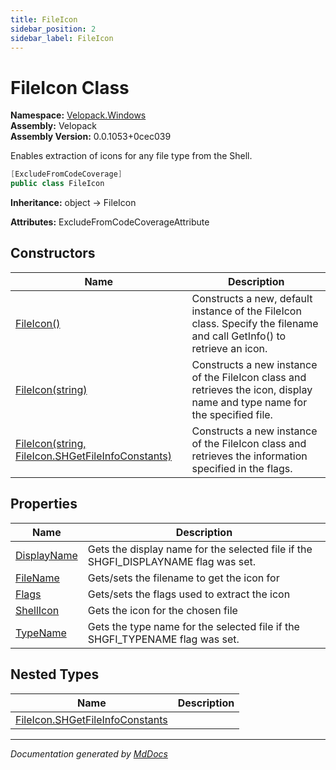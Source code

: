 ```yaml
---
title: FileIcon
sidebar_position: 2
sidebar_label: FileIcon
---
```

<!--  
  <auto-generated>   
    The contents of this file were generated by a tool.  
    Changes to this file may be list if the file is regenerated  
  </auto-generated>   
-->

# FileIcon Class

**Namespace:** [Velopack.Windows](../index.md)  
**Assembly:** Velopack  
**Assembly Version:** 0.0.1053+0cec039

Enables extraction of icons for any file type from the Shell.

```csharp
[ExcludeFromCodeCoverage]
public class FileIcon
```

**Inheritance:** object → FileIcon

**Attributes:** ExcludeFromCodeCoverageAttribute

## Constructors

| Name                                                                                                                     | Description                                                                                                                      |
| ------------------------------------------------------------------------------------------------------------------------ | -------------------------------------------------------------------------------------------------------------------------------- |
| [FileIcon()](constructors/index.md#fileicon)                                                                             | Constructs a new, default instance of the FileIcon class.  Specify the filename and call GetInfo() to retrieve an icon.          |
| [FileIcon(string)](constructors/index.md#fileiconstring)                                                                 | Constructs a new instance of the FileIcon class and retrieves the icon, display name and type name for the specified file.       |
| [FileIcon(string, FileIcon.SHGetFileInfoConstants)](constructors/index.md#fileiconstring-fileiconshgetfileinfoconstants) | Constructs a new instance of the FileIcon class and retrieves the information specified in the  flags.                           |

## Properties

| Name                                     | Description                                                                         |
| ---------------------------------------- | ----------------------------------------------------------------------------------- |
| [DisplayName](properties/DisplayName.md) | Gets the display name for the selected file if the SHGFI\_DISPLAYNAME flag was set. |
| [FileName](properties/FileName.md)       | Gets\/sets the filename to get the icon for                                         |
| [Flags](properties/Flags.md)             | Gets\/sets the flags used to extract the icon                                       |
| [ShellIcon](properties/ShellIcon.md)     | Gets the icon for the chosen file                                                   |
| [TypeName](properties/TypeName.md)       | Gets the type name for the selected file if the SHGFI\_TYPENAME flag was set.       |

## Nested Types

| Name                                                               | Description |
| ------------------------------------------------------------------ | ----------- |
| [FileIcon.SHGetFileInfoConstants](SHGetFileInfoConstants/index.md) |             |

___

*Documentation generated by [MdDocs](https://github.com/ap0llo/mddocs)*
